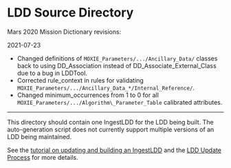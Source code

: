 # LDD Source Directory

Mars 2020 Mission Dictionary revisions:

2021-07-23 
- Changed definitions of `MOXIE_Parameters/.../Ancillary_Data/` classes back to using DD_Association instead of DD_Associate_External_Class due to a bug in LDDTool. 
- Corrected rule_context in rules for validating `MOXIE_Parameters/.../Ancillary_Data_*/Internal_Reference/`.
- Changed minimum_occurrences from 1 to 0 for all `MOXIE_Parameters/.../Algorithm\_Parameter_Table` calibrated attributes.

-----
This directory should contain one IngestLDD for the LDD being built. The auto-generation script does not currently support multiple versions of an LDD being maintained.

See the [tutorial on updating and building an IngestLDD](https://pds-data-dictionaries.github.io/support/tutorials.html#ldd-update-and-build-tutorial) and the [LDD Update Process](https://pds-data-dictionaries.github.io/development/ldd-update.html) for more details.
